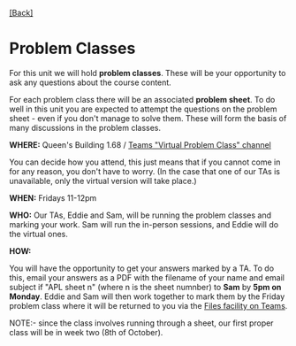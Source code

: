 [[Back]](README.md)

# Problem Classes

For this unit we will hold **problem classes**. These will be your
opportunity to ask any questions about the course content.

For each problem class there will be an associated **problem sheet**. To do
well in this unit you are expected to attempt the questions on the problem
sheet - even if you don't manage to solve them. These will form the basis of
many discussions in the problem classes.

**WHERE:** Queen's Building 1.68 / [Teams "Virtual Problem Class"
channel](https://teams.microsoft.com/l/channel/19%3a41cf0321b0a04cd7b4d2080653b2b93e%40thread.tacv2/Virtual%2520Problem%2520Class?groupId=68f87e2e-dfc5-48c2-b267-49f1769e1c29&tenantId=b2e47f30-cd7d-4a4e-a5da-b18cf1a4151b)

You can decide how you attend, this just means that if you cannot come in for
any reason, you don't have to worry. (In the case that one of our TAs is
unavailable, only the virtual version will take place.)

**WHEN:** Fridays 11-12pm

**WHO:** Our TAs, Eddie and Sam, will be running the problem classes and
marking your work. Sam will run the in-person sessions, and Eddie will do the virtual ones.

**HOW:**

You will have the opportunity to get your answers marked by a TA.
To do this, email your answers as a PDF with the filename of your name and email subject if "APL sheet n" (where n is the sheet numnber) to **Sam** by **5pm on Monday**. Eddie and Sam will then work together to mark them by the Friday
problem class where it will be returned to you via the [Files facility on
Teams](https://teams.microsoft.com/_#/school/files/General?groupId=68f87e2e-dfc5-48c2-b267-49f1769e1c29&threadId=19%3AYLl8cZ1LVsO2bu8XXjE8QTc7WUPHgPZGzPmXUGdID-k1%40thread.tacv2&ctx=channel&context=Worksheet%2520Return&rootfolder=%252Fteams%252FUnitTeams-COMSM0066-2021-22-TB-1-A%252FShared%2520Documents%252FGeneral%252FWorksheet%2520Return).

NOTE:- since the class involves running through a sheet, our first proper class will be in week two (8th of October).
